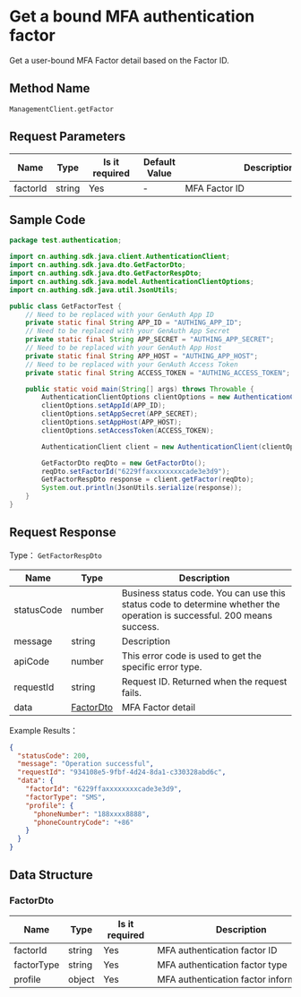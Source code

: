 # Get a bound MFA authentication factor

<!--
Warning ⚠️:
Do not modify this document directly,
https://github\.com/Authing/authing-docs-factory
Use this project to generate
-->

<LastUpdated />

Get a user-bound MFA Factor detail based on the Factor ID.

## Method Name

`ManagementClient.getFactor`

## Request Parameters

| Name     | Type   | <div style="width:80px">Is it required</div> | <div style="width:60px">Default Value</div> | <div style="width:300px">Description</div> | <div style="width:200px">Example Value</div> |
| -------- | ------ | -------------------------------------------- | ------------------------------------------- | ------------------------------------------ | -------------------------------------------- |
| factorId | string | Yes                                          | -                                           | MFA Factor ID                              | `6229ffaxxxxxxxxcade3e3d9`                   |

## Sample Code

```java
package test.authentication;

import cn.authing.sdk.java.client.AuthenticationClient;
import cn.authing.sdk.java.dto.GetFactorDto;
import cn.authing.sdk.java.dto.GetFactorRespDto;
import cn.authing.sdk.java.model.AuthenticationClientOptions;
import cn.authing.sdk.java.util.JsonUtils;

public class GetFactorTest {
    // Need to be replaced with your GenAuth App ID
    private static final String APP_ID = "AUTHING_APP_ID";
    // Need to be replaced with your GenAuth App Secret
    private static final String APP_SECRET = "AUTHING_APP_SECRET";
    // Need to be replaced with your GenAuth App Host
    private static final String APP_HOST = "AUTHING_APP_HOST";
    // Need to be replaced with your GenAuth Access Token
    private static final String ACCESS_TOKEN = "AUTHING_ACCESS_TOKEN";

    public static void main(String[] args) throws Throwable {
        AuthenticationClientOptions clientOptions = new AuthenticationClientOptions();
        clientOptions.setAppId(APP_ID);
        clientOptions.setAppSecret(APP_SECRET);
        clientOptions.setAppHost(APP_HOST);
        clientOptions.setAccessToken(ACCESS_TOKEN);

        AuthenticationClient client = new AuthenticationClient(clientOptions);

        GetFactorDto reqDto = new GetFactorDto();
        reqDto.setFactorId("6229ffaxxxxxxxxcade3e3d9");
        GetFactorRespDto response = client.getFactor(reqDto);
        System.out.println(JsonUtils.serialize(response));
    }
}

```

## Request Response

Type： `GetFactorRespDto`

| Name       | Type                               | Description                                                                                                             |
| ---------- | ---------------------------------- | ----------------------------------------------------------------------------------------------------------------------- |
| statusCode | number                             | Business status code. You can use this status code to determine whether the operation is successful. 200 means success. |
| message    | string                             | Description                                                                                                             |
| apiCode    | number                             | This error code is used to get the specific error type.                                                                 |
| requestId  | string                             | Request ID. Returned when the request fails.                                                                            |
| data       | <a href="#FactorDto">FactorDto</a> | MFA Factor detail                                                                                                       |

Example Results：

```json
{
  "statusCode": 200,
  "message": "Operation successful",
  "requestId": "934108e5-9fbf-4d24-8da1-c330328abd6c",
  "data": {
    "factorId": "6229ffaxxxxxxxxcade3e3d9",
    "factorType": "SMS",
    "profile": {
      "phoneNumber": "188xxxx8888",
      "phoneCountryCode": "+86"
    }
  }
}
```

## Data Structure

### <a id="FactorDto"></a> FactorDto

| Name       | Type   | <div style="width:80px">Is it required</div> | <div style="width:300px">Description</div> | <div style="width:200px">Example Value</div>             |
| ---------- | ------ | -------------------------------------------- | ------------------------------------------ | -------------------------------------------------------- |
| factorId   | string | Yes                                          | MFA authentication factor ID               | `6229ffaxxxxxxxxcade3e3d9`                               |
| factorType | string | Yes                                          | MFA authentication factor type             | OTP                                                      |
| profile    | object | Yes                                          | MFA authentication factor information      | `{"phoneNumber":"188xxxx8888","phoneCountryCode":"+86"}` |
